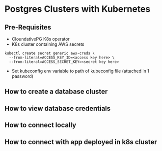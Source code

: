 # Postgres Clusters with Kubernetes

## Pre-Requisites
- CloundativePG K8s operator
- K8s cluster containing AWS secrets 
```
kubectl create secret generic aws-creds \
  --from-literal=ACCESS_KEY_ID=<access key here> \
  --from-literal=ACCESS_SECRET_KEY=<secret key here>
```
- Set kubeconfig env variable to path of kubeconfig file (attached in 1 password)

## How to create a database cluster

## How to view database credentials

## How to connect locally

## How to connect with app deployed in k8s cluster
